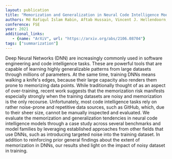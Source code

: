 ```yaml
---
layout: publication
title: "Memorization and Generalization in Neural Code Intelligence Models"
authors: Md Rafiqul Islam Rabin, Aftab Hussain, Vincent J. Hellendoorn, Mohammad Amin Alipour
conference: FSE
year: 2021
additional_links:
   - {name: "ArXiV", url: "https://arxiv.org/abs/2106.08704"}
tags: ["summarization"]
---
```

Deep Neural Networks (DNN) are increasingly commonly used in software engineering and code intelligence tasks. These are powerful tools that are capable of learning highly generalizable patterns from large datasets through millions of parameters. At the same time, training DNNs means walking a knife's edges, because their large capacity also renders them prone to memorizing data points. While traditionally thought of as an aspect of over-training, recent work suggests that the memorization risk manifests especially strongly when the training datasets are noisy and memorization is the only recourse. Unfortunately, most code intelligence tasks rely on rather noise-prone and repetitive data sources, such as GitHub, which, due to their sheer size, cannot be manually inspected and evaluated. We evaluate the memorization and generalization tendencies in neural code intelligence models through a case study across several benchmarks and model families by leveraging established approaches from other fields that use DNNs, such as introducing targeted noise into the training dataset. In addition to reinforcing prior general findings about the extent of memorization in DNNs, our results shed light on the impact of noisy dataset in training. 
